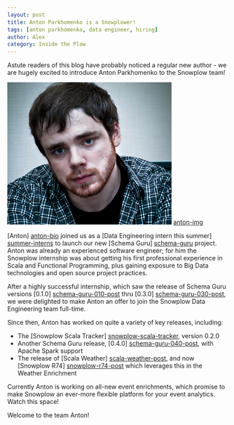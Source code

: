 ```yaml
---
layout: post
title: Anton Parkhomenko is a Snowplower!
tags: [anton parkhomenko, data engineer, hiring]
author: Alex
category: Inside the Plow
---
```


Astute readers of this blog have probably noticed a regular new author - we are hugely excited to introduce Anton Parkhomenko to the Snowplow team!

![anton-img] [anton-img]

[Anton] [anton-bio] joined us as a [Data Engineering intern this summer] [summer-interns] to launch our new [Schema Guru] [schema-guru] project. Anton was already an experienced software engineer; for him the Snowplow internship was about getting his first professional experience in Scala and Functional Programming, plus gaining exposure to Big Data technologies and open source project practices. 

After a highly successful internship, which saw the release of Schema Guru versions [0.1.0] [schema-guru-010-post] thru [0.3.0] [schema-guru-030-post], we were delighted to make Anton an offer to join the Snowplow Data Engineering team full-time.

Since then, Anton has worked on quite a variety of key releases, including:

* The [Snowplow Scala Tracker] [snowplow-scala-tracker], version 0.2.0
* Another Schema Guru release, [0.4.0] [schema-guru-040-post], with Apache Spark support
* The release of [Scala Weather] [scala-weather-post], and now [Snowplow R74] [snowplow-r74-post] which leverages this in the Weather Enrichment

Currently Anton is working on all-new event enrichments, which promise to make Snowplow an ever-more flexible platform for your event analytics. Watch this space!

Welcome to the team Anton!

[anton-bio]: /blog/authors/anton/
[anton-img]: /assets/img/blog/2015/12/anton-parkhomenko.png

[summer-interns]: /blog/2015/07/10/introducing-our-2015-summer-interns/

[snowplow-scala-tracker]: https://github.com/snowplow/snowplow-scala-tracker

[schema-guru]: https://github.com/snowplow/schema-guru/
[schema-guru-010-post]: /blog/2015//06/03/chema-guru-0.1.0-released-for-deriving-json-schemas-from-jsons/
[schema-guru-030-post]: /blog/2015/07/29/schema-guru-0.3.0-released-for-generating-redshift-tables-from-json-schemas/
[schema-guru-040-post]: /blog/2015/11/17/schema-guru-0.4.0-with-apache-spark-support-released/

[scala-weather-post]: /blog/2015/12/13/scala-weather-0.1.0-released/
[snowplow-r74-post]: /blog/2015/12/22/snowplow-r74-european-honey-buzzard-with-weather-enrichment-released/
